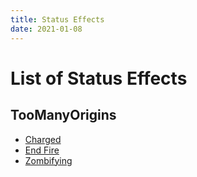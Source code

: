 ```yaml
---
title: Status Effects
date: 2021-01-08
---
```


# List of Status Effects

## TooManyOrigins
* [Charged](effects/charged.md)
* [End Fire](effects/end_fire.md)
* [Zombifying](effects/zombifying.md)